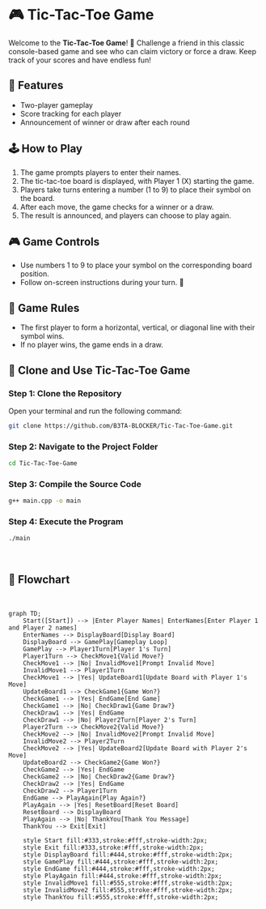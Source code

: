 # 🎮 Tic-Tac-Toe Game

Welcome to the **Tic-Tac-Toe Game**! 🚀 Challenge a friend in this classic console-based game and see who can claim victory or force a draw. Keep track of your scores and have endless fun!

## 🌟 Features
- Two-player gameplay
- Score tracking for each player
- Announcement of winner or draw after each round

## 🕹️ How to Play
1. The game prompts players to enter their names.
2. The tic-tac-toe board is displayed, with Player 1 (X) starting the game.
3. Players take turns entering a number (1 to 9) to place their symbol on the board.
4. After each move, the game checks for a winner or a draw.
5. The result is announced, and players can choose to play again.

## 🎮 Game Controls
- Use numbers 1 to 9 to place your symbol on the corresponding board position.
- Follow on-screen instructions during your turn. 🎲

## 📜 Game Rules
- The first player to form a horizontal, vertical, or diagonal line with their symbol wins.
- If no player wins, the game ends in a draw.

## 🚀 Clone and Use Tic-Tac-Toe Game

### Step 1: Clone the Repository
Open your terminal and run the following command:
```bash
git clone https://github.com/B3TA-BLOCKER/Tic-Tac-Toe-Game.git
```

### Step 2: Navigate to the Project Folder
```bash
cd Tic-Tac-Toe-Game
```

### Step 3: Compile the Source Code
```bash
g++ main.cpp -o main
```

### Step 4: Execute the Program
```bash
./main
```
<br>

## 📝 Flowchart

<br>

```mermaid
graph TD;
    Start([Start]) --> |Enter Player Names| EnterNames[Enter Player 1 and Player 2 names]
    EnterNames --> DisplayBoard[Display Board]
    DisplayBoard --> GamePlay[Gameplay Loop]
    GamePlay --> Player1Turn[Player 1's Turn]
    Player1Turn --> CheckMove1{Valid Move?}
    CheckMove1 --> |No| InvalidMove1[Prompt Invalid Move]
    InvalidMove1 --> Player1Turn
    CheckMove1 --> |Yes| UpdateBoard1[Update Board with Player 1's Move]
    UpdateBoard1 --> CheckGame1{Game Won?}
    CheckGame1 --> |Yes| EndGame[End Game]
    CheckGame1 --> |No| CheckDraw1{Game Draw?}
    CheckDraw1 --> |Yes| EndGame
    CheckDraw1 --> |No| Player2Turn[Player 2's Turn]
    Player2Turn --> CheckMove2{Valid Move?}
    CheckMove2 --> |No| InvalidMove2[Prompt Invalid Move]
    InvalidMove2 --> Player2Turn
    CheckMove2 --> |Yes| UpdateBoard2[Update Board with Player 2's Move]
    UpdateBoard2 --> CheckGame2{Game Won?}
    CheckGame2 --> |Yes| EndGame
    CheckGame2 --> |No| CheckDraw2{Game Draw?}
    CheckDraw2 --> |Yes| EndGame
    CheckDraw2 --> Player1Turn
    EndGame --> PlayAgain{Play Again?}
    PlayAgain --> |Yes| ResetBoard[Reset Board]
    ResetBoard --> DisplayBoard
    PlayAgain --> |No| ThankYou[Thank You Message]
    ThankYou --> Exit[Exit]

    style Start fill:#333,stroke:#fff,stroke-width:2px;
    style Exit fill:#333,stroke:#fff,stroke-width:2px;
    style DisplayBoard fill:#444,stroke:#fff,stroke-width:2px;
    style GamePlay fill:#444,stroke:#fff,stroke-width:2px;
    style EndGame fill:#444,stroke:#fff,stroke-width:2px;
    style PlayAgain fill:#444,stroke:#fff,stroke-width:2px;
    style InvalidMove1 fill:#555,stroke:#fff,stroke-width:2px;
    style InvalidMove2 fill:#555,stroke:#fff,stroke-width:2px;
    style ThankYou fill:#555,stroke:#fff,stroke-width:2px;
```
<br>





